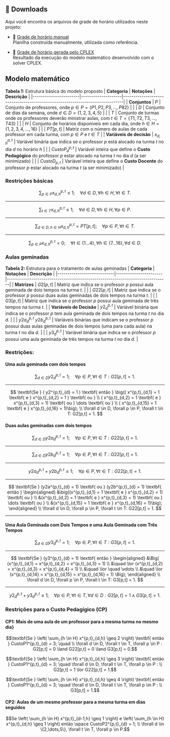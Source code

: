 <style TYPE="text/css">
code.has-jax {font: inherit; font-size: 100%; background: inherit; border: inherit;}
</style>
<script type="text/x-mathjax-config">
MathJax.Hub.Config({
    tex2jax: {
        inlineMath: [['$','$'], ['\\(','\\)']],
        skipTags: ['script', 'noscript', 'style', 'textarea', 'pre'] // removed 'code' entry
    }
});
MathJax.Hub.Queue(function() {
    var all = MathJax.Hub.getAllJax(), i;
    for(i = 0; i < all.length; i += 1) {
        all[i].SourceElement().parentNode.className += ' has-jax';
    }
});
</script>
<script type="text/javascript" src="https://cdnjs.cloudflare.com/ajax/libs/mathjax/2.7.4/MathJax.js?config=TeX-AMS_HTML-full"></script>

## 📂 Downloads

Aqui você encontra os arquivos de grade de horário utilizados neste projeto:

- 📘 [Grade de horário manual](Planilhas/grade_por_turma.xlsx)  
  Planilha construída manualmente, utilizada como referência.

- 📗 [Grade de horário gerada pelo CPLEX](Planilhas/grade_por_turma_CPLEX.xlsx)  
  Resultado da execução do modelo matemático desenvolvido com o solver CPLEX.

## Modelo matemático

**Tabela 1:** Estrutura básica do modelo proposto
| **Categoria**         | **Notações**       | **Descrição**                                                                 |
|-----------------------|--------------------|------------------------------------------------------------------------------|
| **Conjuntos**         | $P$              | Conjunto de professores, onde $p \in P = \{P1, P2, P3,...,P82\}$          |
|                       | $D$              | Conjunto de dias da semana, onde $d \in D = \{1, 2, 3, 4, 5\}$            |
|                       | $T$              | Conjunto de turmas onde os professores deverão ministrar aulas, com $t \in T = \{T1, T2, T3,..., T43\}$ |
|                       | $H$              | Conjunto de horários disponíveis em cada dia, onde $h \in H = \{1, 2, 3, 4,..., 16\}$ |
|                       | $PT[p,t]$        | Matriz com o número de aulas de cada professor em cada turma, com $p \in P$ e $t \in T$ |
| **Variáveis de decisão** | $x^{p,t}_{d,h}$  | Variável binária que indica se o professor $p$ está alocado na turma $t$ no dia $d$ no horário $h$ |
|                       | $CustoP^{p,t}_{d}$ | Variável inteira que define o **Custo Pedagógico** do professor $p$ estar alocado na turma $t$ no dia $d$ (a ser minimizado) |
|                       | $CustoD_{p,t}$   | Variável inteira que define o **Custo Docente** do professor $p$ estar alocado na turma $t$ (a ser minimizado) |


### Restrições básicas

$$
\sum_{p \in P} x^{p,t}_{d,h} \leq 1; \quad \forall d \in D, \forall h \in H, \forall t \in T.  
$$

---

$$
\sum_{t \in T} x^{p,t}_{d,h} \leq 1; \quad \forall d \in D, \forall h \in H, \forall p \in P.
$$

---

$$\sum_{d \in D, h \in H} x^{p,t}_{d,h} = PT[p,t]; \quad \forall p \in P, \forall t \in T.$$

---

$$\sum_{p \in P} x^{p,t}_{d,h} = 0; \quad \forall t \in \{1...4\}, \forall h \in \{7...16\}, \forall d \in D.$$

### Aulas geminadas


**Tabela 2:** Estrutura para o tratamento de aulas geminadas
| **Categoria**              | **Notações**          | **Descrição**                                                                 |
|----------------------------|-----------------------|-------------------------------------------------------------------------------|
| **Matrizes**               | $G2[p,t]$           | Matriz que indica se o professor $p$ possui aula geminada de dois tempos na turma $t$. |
|                            | $G22[p,t]$          | Matriz que indica se o professor $p$ possui duas aulas geminadas de dois tempos na turma $t$. |
|                            | $G3[p,t]$           | Matriz que indica se o professor $p$ possui aula geminada de três tempos na turma $t$. |
| **Variáveis de Decisão**    | $y2^{p,t}_{d}$      | Variável binária que indica se o professor $p$ tem aula geminada de dois tempos na turma $t$ no dia $d$. |
|                            | $y2a^{p,t}_{d}$  $y2b^{p,t}_{d}$ | Variáveis binárias que indicam se o professor $p$ possui duas aulas geminadas de dois tempos (uma para cada aula) na turma $t$ no dia $d$. |
|                            | $y3^{p,t}_{d}$      | Variável binária que indica se o professor $p$ possui uma aula geminada de três tempos na turma $t$ no dia $d$. |

### Restrições:

#### Uma aula geminada com dois tempos

$$\sum_{d \in D} y2^{p,t}_{d} = 1; \quad \forall p \in P, \forall t \in T: G2[p,t]=1.$$

---

$$
\textbf{Se } ( y2^{p,t}_{d} = 1 ) \textbf{ então } \big(( x^{p,t}_{d,1} = 1 \textbf{ e } x^{p,t}_{d,2} = 1 ) \textbf{ ou } \\ 
( x^{p,t}_{d,2} = 1 \textbf{ e } x^{p,t}_{d,3} = 1) \textbf{ ou } \dots \textbf{ ou } \\ 
( x^{p,t}_{d,15} = 1 \textbf{ e } x^{p,t}_{d,16} = 1)\big); \\ 
\forall d \in D, \forall p \in P, \forall t \in T: G2[p,t] = 1.
$$

#### Duas aulas geminadas com dois tempos

$$\sum_{d \in D} y2a^{p,t}_{d} = 1; \quad \forall p \in P, \forall t \in T : G22[p,t]=1.$$

---

$$\sum_{d \in D} y2b^{p,t}_{d} = 1; \quad \forall p \in P, \forall t \in T : G22[p,t]=1.$$

---

$$y2a^{p,t}_{d} + y2b^{p,t}_{d} \leq 1; \quad \forall p \in P, \forall t \in T: G22[p,t]=1.$$

---

$$
\textbf{Se } (y2a^{p,t}_{d} = 1) \textbf{ ou } (y2b^{p,t}_{d} = 1) \textbf{ então } 
\begin{aligned}
&\big((x^{p,t}_{d,1} = 1 \textbf{ e } x^{p,t}_{d,2} = 1) \textbf{ ou } \\
&(x^{p,t}_{d,2} = 1 \textbf{ e } x^{p,t}_{d,3} = 1) \textbf{ ou } \dots \textbf{ ou } \\
&(x^{p,t}_{d,15} = 1 \textbf{ e } x^{p,t}_{d,16} = 1)\big);
\end{aligned}
\\ \forall d \in D, \forall p \in P, \forall t \in T: G22[p,t] = 1.
$$

---

#### Uma Aula Geminada com Dois Tempos e uma Aula Geminada com Três Tempos

$$\sum_{d \in D} y3^{p,t}_{d} = 1; \quad \forall p \in P, \forall t \in T : G3[p,t]=1.$$

---

$$
\textbf{Se } (y3^{p,t}_{d} = 1) \textbf{ então }
\begin{aligned}
&\Big(
  (x^{p,t}_{d,1} = x^{p,t}_{d,2} = x^{p,t}_{d,3} = 1) \\
&\quad \lor (x^{p,t}_{d,2} = x^{p,t}_{d,3} = x^{p,t}_{d,4} = 1) \\
&\quad \lor \quad \vdots \\
&\quad \lor (x^{p,t}_{d,14} = x^{p,t}_{d,15} = x^{p,t}_{d,16} = 1)
\Big);
\end{aligned}
\\ \forall d \in D, \forall p \in P, \forall t \in T: G3[p,t] = 1.
$$

---

$$y2^{p,t}_{d} + y3^{p,t}_{d} \leq 1; \quad \forall p \in P, \forall t \in T, \forall d \in D: G2[p,t]=1 \land G3[p,t]=1.$$

### Restrições para o Custo Pedagígico (CP)

#### CP1: Mais de uma aula de um professor para a mesma turma no mesmo dia}


$$\textbf{Se } \left( \sum_{h \in H} x^{p,t}_{d,h} \geq 2 \right) \textbf{ então } CustoP1^{p,t}_{d} = 3; \quad \\ \forall d \in D, \forall t \in T, \forall p \in P : G2[p,t] = 0 \land G22[p,t] = 0 \land G3[p,t] = 0.$$

$$\textbf{Se } \left( \sum_{h \in H} x^{p,t}_{d,h} \geq 3 \right) \textbf{ então } CustoP1^{p,t}_{d} = 3; \quad \forall d \in D, \forall t \in T, \forall p \in P : \\
G2[p,t] = 1 \lor G22[p,t] = 1.$$

$$\textbf{Se } \left( \sum_{h \in H} x^{p,t}_{d,h} \geq 4 \right) \textbf{ então } CustoP1^{p,t}_{d} = 3; \quad \forall d \in D, \forall t \in T, \forall p \in P : \\
G3[p,t] = 1.$$

#### CP2: Aulas de um mesmo professor para a mesma turma em dias seguidos

$$Se  
\left( \sum_{h \in H} x^{p,t}_{d-1,h} \geq 1 \right) 
 e  
\left( \sum_{h \in H} x^{p,t}_{d,h} \geq 1 \right) 
 então \space 
CustoP2^{p,t}_{d} = 1; \\
\forall d \in \{2,\dots,5\}, \forall t \in T, \forall p \in P.$$






